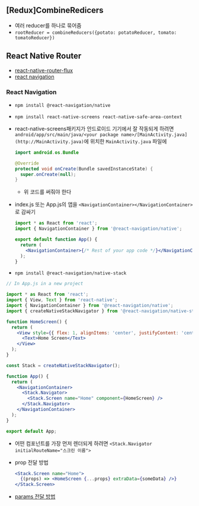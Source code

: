 ## [Redux]CombineRedicers

- 여러 reducer를 하나로 묶어줌
- `rootReducer = combineReducers({potato: potatoReducer, tomato: tomatoReducer})`

## React Native Router

- [react-native-router-flux](https://github.com/aksonov/react-native-router-flux)
- [react navigation](https://reactnavigation.org/)

### React Navigation

- `npm install @react-navigation/native`
- `npm install react-native-screens react-native-safe-area-context`
- react-native-screens패키지가 안드로이드 기기에서 잘 작동되게 하려면 `android/app/src/main/java/<your package name>/[MainActivity.java](http://MainActivity.java)`에 위치한 `MainActivity.java` 파일에
    
    ```java
    import android.os.Bundle
    
    @Override
    protected void onCreate(Bundle savedInstanceState) {
      super.onCreate(null);
    }
    ```
    
    - 위 코드를 써줘야 한다
- index.js 또는 App.js의 앱을 `<NavigationContainer></NavigationContainer>` 로 감싸기
    
    ```jsx
    import * as React from 'react';
    import { NavigationContainer } from '@react-navigation/native';
    
    export default function App() {
      return (
        <NavigationContainer>{/* Rest of your app code */}</NavigationContainer>
      );
    }
    ```
    
- `npm install @react-navigation/native-stack`

```jsx
// In App.js in a new project

import * as React from 'react';
import { View, Text } from 'react-native';
import { NavigationContainer } from '@react-navigation/native';
import { createNativeStackNavigator } from '@react-navigation/native-stack';

function HomeScreen() {
  return (
    <View style={{ flex: 1, alignItems: 'center', justifyContent: 'center' }}>
      <Text>Home Screen</Text>
    </View>
  );
}

const Stack = createNativeStackNavigator();

function App() {
  return (
    <NavigationContainer>
      <Stack.Navigator>
        <Stack.Screen name="Home" component={HomeScreen} />
      </Stack.Navigator>
    </NavigationContainer>
  );
}

export default App;
```

- 어떤 컴포넌트를 가장 먼저 렌더되게 하려면 `<Stack.Navigator initialRouteName="스크린 이름">`
- prop 전달 방법
    
    ```jsx
    <Stack.Screen name="Home">
      {(props) => <HomeScreen {...props} extraData={someData} />}
    </Stack.Screen>
    ```
    
- [params 전달 방법](https://reactnavigation.org/docs/params)